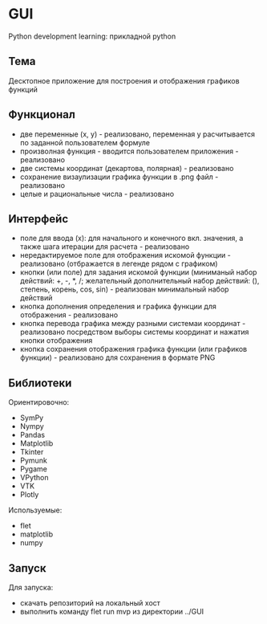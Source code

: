 # GUI
Python development learning: прикладной python
## Тема
Десктопное приложение для построения и отображения графиков функций
## Функционал
- две переменные (x, y) - реализовано, переменная y расчитывается по заданной пользователем формуле
- произволная функция - вводится пользователем приложения - реализовано
- две системы координат (декартова, полярная) - реализовано
- сохранение визаулизации графика функции в .png файл - реализовано
- целые и рациональные числа - реализовано
## Интерфейс
- поле для ввода (х): для начального и конечного вкл. значения, а также шага итерации для расчета - реализовано
- нередактируемое поле для отображения искомой функции - реализовано (отбражается в легенде рядом с графиком)
- кнопки (или поле) для задания искомой функции (миниманый набор действий: +, -, *, /; желательный дополнительный набор действий: (), степень, корень, cos, sin) - реализован минимальный набор действий
- кнопка дополнения определения и графика функции для отображения - реализовано
- кнопка перевода графика между разными системаи координат - реализовано посредством выборы системы координат и нажатия кнопки отображения
- кнопка сохранения отображения графика функции (или графиков функции) - реализовано для сохранения в формате PNG
## Библиотеки
Ориентировочно:
- SymPy
- Nympy
- Pandas
- Matplotlib
- Tkinter
- Pymunk
- Pygame
- VPython
- VTK
- Plotly 

Используемые:
- flet
- matplotlib
- numpy
## Запуск
Для запуска: 
- скачать репозиторий на локальный хост
- выполнить команду flet run mvp из директории ../GUI
